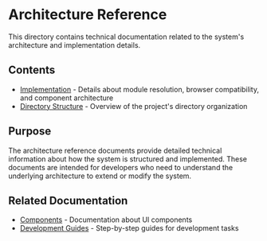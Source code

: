 # Architecture Reference

This directory contains technical documentation related to the system's architecture and implementation details.

## Contents

- [Implementation](./implementation.md) - Details about module resolution, browser compatibility, and component architecture
- [Directory Structure](../../architecture/directory-structure.md) - Overview of the project's directory organization

## Purpose

The architecture reference documents provide detailed technical information about how the system is structured and implemented. These documents are intended for developers who need to understand the underlying architecture to extend or modify the system.

## Related Documentation

- [Components](../ui/components/README.md) - Documentation about UI components
- [Development Guides](../../guides/developer/README.md) - Step-by-step guides for development tasks 
